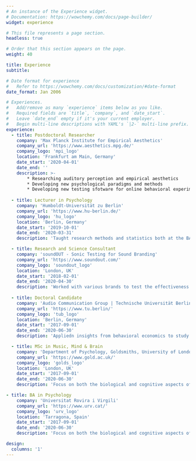 ```yaml
---
# An instance of the Experience widget.
# Documentation: https://wowchemy.com/docs/page-builder/
widget: experience

# This file represents a page section.
headless: true

# Order that this section appears on the page.
weight: 40

title: Experience
subtitle:

# Date format for experience
#   Refer to https://wowchemy.com/docs/customization/#date-format
date_format: Jan 2006

# Experiences.
#   Add/remove as many `experience` items below as you like.
#   Required fields are `title`, `company`, and `date_start`.
#   Leave `date_end` empty if it's your current employer.
#   Begin multi-line descriptions with YAML's `|2-` multi-line prefix.
experience:
  - title: Postdoctoral Researcher
    company: 'Max Planck Institute for Empirical Aesthetics'
    company_url: 'https://www.aesthetics.mpg.de/'
    company_logo: 'mpi_logo'
    location: 'Frankfurt am Main, Germany'
    date_start: '2020-04-01'
    date_end: ''
    description: >-
        * Researching auditory perception and empirical aesthetics
        * Developing new psychological paradigms and methods
        * Developing new testing sfotware for online behavioral experiments
    
  - title: Lecturer in Psychology
    company: 'Humboldt-Universität zu Berlin' 
    company_url: 'https://www.hu-berlin.de/'
    company_logo: 'hu_logo'
    location: 'Berlin, Germany'
    date_start: '2019-10-01'
    date_end: '2020-03-31'
    description: 'Taught research methods and statistics both at the BA and master levels'

  - title: Research and Science Consultant
    company: 'soundOUT - Sonic Testing for Sound Branding'
    company_url: 'https://www.soundout.com/'
    company_logo: 'soundout_logo'
    location: 'London, UK'
    date_start: '2018-02-01'
    date_end: '2020-04-30'
    description: 'Worked with various brands to test the effectiveness of audio branduing strategies, including Cadbury, Aldi, SONOS, and Amazon'
    
  - title: Doctoral Candidate
    company: 'Audio Communication Group | Technische Universität Berlin'
    company_url: 'https://www.tu.berlin/'
    company_logo: 'tub_logo'
    location: 'Berlin, Germany'
    date_start: '2017-09-01'
    date_end: '2020-06-30'
    description: 'Appliedn insights from behavioral economics to study music behaviour and empirical aesthetics'

  - title: MSc in Music, Mind & Brain
    company: 'Department of Psychology, Goldsmiths, University of London'
    company_url: 'https://www.gold.ac.uk/'
    company_logo: 'golds_logo'
    location: 'London, UK'
    date_start: '2017-09-01'
    date_end: '2020-06-30'
    description: 'Focus on both the biological and cognitive aspects of musical behaviour.'

- title: BA in Psychology
    company: 'Universitat Rovira i Virgili'
    company_url: 'https://www.urv.cat/'
    company_logo: 'urv_logo'
    location: 'Tarragona, Spain'
    date_start: '2017-09-01'
    date_end: '2020-06-30'
    description: 'Focus on both the biological and cognitive aspects of musical behaviour.'

design:
  columns: '1'
---
```

